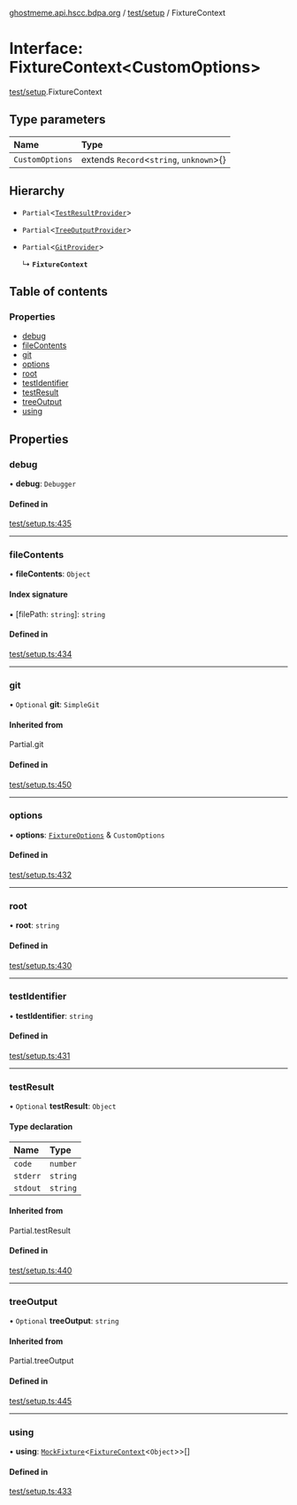 [ghostmeme.api.hscc.bdpa.org][1] / [test/setup][2] / FixtureContext

# Interface: FixtureContext\<CustomOptions>

[test/setup][2].FixtureContext

## Type parameters

| Name            | Type                                    |
| :-------------- | :-------------------------------------- |
| `CustomOptions` | extends `Record`<`string`, `unknown`>{} |

## Hierarchy

- `Partial`<[`TestResultProvider`][3]>

- `Partial`<[`TreeOutputProvider`][4]>

- `Partial`<[`GitProvider`][5]>

  ↳ **`FixtureContext`**

## Table of contents

### Properties

- [debug][6]
- [fileContents][7]
- [git][8]
- [options][9]
- [root][10]
- [testIdentifier][11]
- [testResult][12]
- [treeOutput][13]
- [using][14]

## Properties

### debug

• **debug**: `Debugger`

#### Defined in

[test/setup.ts:435][15]

---

### fileContents

• **fileContents**: `Object`

#### Index signature

▪ \[filePath: `string`]: `string`

#### Defined in

[test/setup.ts:434][16]

---

### git

• `Optional` **git**: `SimpleGit`

#### Inherited from

Partial.git

#### Defined in

[test/setup.ts:450][17]

---

### options

• **options**: [`FixtureOptions`][18] & `CustomOptions`

#### Defined in

[test/setup.ts:432][19]

---

### root

• **root**: `string`

#### Defined in

[test/setup.ts:430][20]

---

### testIdentifier

• **testIdentifier**: `string`

#### Defined in

[test/setup.ts:431][21]

---

### testResult

• `Optional` **testResult**: `Object`

#### Type declaration

| Name     | Type     |
| :------- | :------- |
| `code`   | `number` |
| `stderr` | `string` |
| `stdout` | `string` |

#### Inherited from

Partial.testResult

#### Defined in

[test/setup.ts:440][22]

---

### treeOutput

• `Optional` **treeOutput**: `string`

#### Inherited from

Partial.treeOutput

#### Defined in

[test/setup.ts:445][23]

---

### using

• **using**: [`MockFixture`][24]<[`FixtureContext`][25]<`Object`>>\[]

#### Defined in

[test/setup.ts:433][26]

[1]: ../README.md
[2]: ../modules/test_setup.md
[3]: test_setup.TestResultProvider.md
[4]: test_setup.TreeOutputProvider.md
[5]: test_setup.GitProvider.md
[6]: test_setup.FixtureContext.md#debug
[7]: test_setup.FixtureContext.md#filecontents
[8]: test_setup.FixtureContext.md#git
[9]: test_setup.FixtureContext.md#options
[10]: test_setup.FixtureContext.md#root
[11]: test_setup.FixtureContext.md#testidentifier
[12]: test_setup.FixtureContext.md#testresult
[13]: test_setup.FixtureContext.md#treeoutput
[14]: test_setup.FixtureContext.md#using
[15]:
  https://github.com/nhscc/ghostmeme.api.hscc.bdpa.org/blob/ed30678/test/setup.ts#L435
[16]:
  https://github.com/nhscc/ghostmeme.api.hscc.bdpa.org/blob/ed30678/test/setup.ts#L434
[17]:
  https://github.com/nhscc/ghostmeme.api.hscc.bdpa.org/blob/ed30678/test/setup.ts#L450
[18]: test_setup.FixtureOptions.md
[19]:
  https://github.com/nhscc/ghostmeme.api.hscc.bdpa.org/blob/ed30678/test/setup.ts#L432
[20]:
  https://github.com/nhscc/ghostmeme.api.hscc.bdpa.org/blob/ed30678/test/setup.ts#L430
[21]:
  https://github.com/nhscc/ghostmeme.api.hscc.bdpa.org/blob/ed30678/test/setup.ts#L431
[22]:
  https://github.com/nhscc/ghostmeme.api.hscc.bdpa.org/blob/ed30678/test/setup.ts#L440
[23]:
  https://github.com/nhscc/ghostmeme.api.hscc.bdpa.org/blob/ed30678/test/setup.ts#L445
[24]: test_setup.MockFixture.md
[25]: test_setup.FixtureContext.md
[26]:
  https://github.com/nhscc/ghostmeme.api.hscc.bdpa.org/blob/ed30678/test/setup.ts#L433
